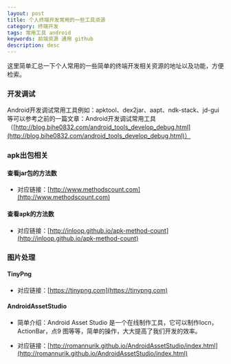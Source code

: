 ```yaml
---
layout: post
title: 个人终端开发常用的一些工具资源
category: 终端开发
tags: 常用工具 android
keywords: 前端资源 通用 github
description: desc
---
```


这里简单汇总一下个人常用的一些简单的终端开发相关资源的地址以及功能，方便检索。

### 开发调试

Android开发调试常用工具例如：apktool、dex2jar、aapt、ndk-stack、jd-gui等可以参考之前的一篇文章：Android开发调试常用工具（[http://blog.bihe0832.com/android_tools_develop_debug.html](http://blog.bihe0832.com/android_tools_develop_debug.html)）

### apk出包相关

#### 查看jar包的方法数 

-  对应链接：[http://www.methodscount.com](http://www.methodscount.com)

#### 查看apk的方法数

-  对应链接：[http://inloop.github.io/apk-method-count](http://inloop.github.io/apk-method-count)

### 图片处理

#### TinyPng

-  对应链接：[https://tinypng.com](https://tinypng.com)

#### AndroidAssetStudio

-  简单介绍：Android Asset Studio 是一个在线制作工具，它可以制作Iocn，ActionBar，点9 图等等，简单的操作，大大提高了我们开发的效率。

-  对应链接：[http://romannurik.github.io/AndroidAssetStudio/index.html](http://romannurik.github.io/AndroidAssetStudio/index.html)